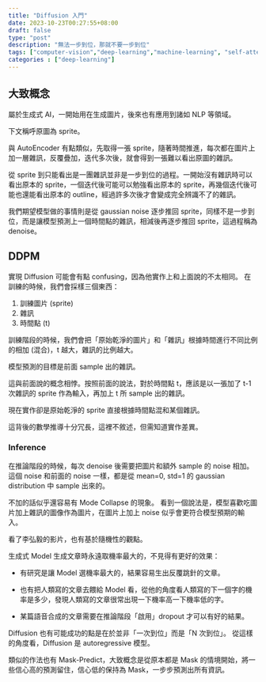 ```yaml
---
title: "Diffusion 入門"
date: 2023-10-23T00:27:55+08:00
draft: false
type: "post"
description: "無法一步到位，那就不要一步到位"
tags: ["computer-vision","deep-learning","machine-learning", "self-attention"]
categories : ["deep-learning"]
---
```


## 大致概念

屬於生成式 AI，一開始用在生成圖片，後來也有應用到諸如 NLP 等領域。

下文稱呼原圖為 sprite。

與 AutoEncoder 有點類似，先取得一張 sprite，隨著時間推進，每次都在圖片上加一層雜訊，反覆疊加，迭代多次後，就會得到一張難以看出原圖的雜訊。

從 sprite 到只能看出是一團雜訊並非是一步到位的過程。一開始沒有雜訊時可以看出原本的 sprite，一個迭代後可能可以勉強看出原本的 sprite，再幾個迭代後可能也還能看出原本的 outline，經過許多次後才會變成完全辨識不了的雜訊。

我們期望模型做的事情則是從 gaussian noise 逐步推回 sprite，同樣不是一步到位，而是讓模型預測上一個時間點的雜訊，相減後再逐步推回 sprite，這過程稱為 denoise。

## DDPM

實現 Diffusion 可能會有點 confusing，因為他實作上和上面說的不太相同。
在訓練的時候，我們會採樣三個東西：
1. 訓練圖片 (sprite)
2. 雜訊
3. 時間點 (t)

訓練階段的時候，我們會把「原始乾淨的圖片」和「雜訊」根據時間進行不同比例的相加 (混合)，t 越大，雜訊的比例越大。

模型預測的目標是前面 sample 出的雜訊。

這與前面說的概念相悖。按照前面的說法，對於時間點 t，應該是以一張加了 t-1 次雜訊的 sprite 作為輸入，再加上 t 所 sample 出的雜訊。

現在實作卻是原始乾淨的 sprite 直接根據時間點混和某個雜訊。

這背後的數學推導十分冗長，這裡不敘述，但需知道實作差異。

### Inference
在推論階段的時候，每次 denoise 後需要把圖片和額外 sample 的 noise 相加。這個 noise 和前面的 noise 一樣，都是從 mean=0, std=1 的 gaussian distribution 中 sample 出來的。

不加的話似乎還容易有 Mode Collapse 的現象。
看到一個說法是，模型喜歡吃圖片加上雜訊的圖像作為圖片，在圖片上加上 noise 似乎會更符合模型預期的輸入。

看了李弘毅的影片，也有基於隨機性的觀點。

生成式 Model 生成文章時永遠取機率最大的，不見得有更好的效果：

- 有研究是讓 Model 選機率最大的，結果容易生出反覆跳針的文章。

- 也有把人類寫的文章去餵給 Model 看，從他的角度看人類寫的下一個字的機率是多少，發現人類寫的文章很常出現一下機率高一下機率低的字。

- 某篇語音合成的文章需要在推論階段「啟用」dropout 才可以有好的結果。

Diffusion 也有可能成功的點是在於並非「一次到位」而是「N 次到位」。
從這樣的角度看，Diffusion 是 autoregressive 模型。

類似的作法也有 Mask-Predict，大致概念是從原本都是 Mask 的情境開始，將一些信心高的預測留住，信心低的保持為 Mask，一步步預測出所有資訊。

